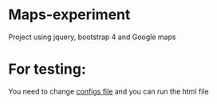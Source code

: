 # Maps-experiment

Project using jquery, bootstrap 4 and Google maps

# For testing:

You need to change [configs file](./config.js) and you can run the html file
